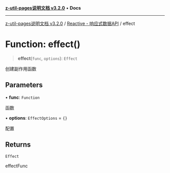 [**z-util-pages说明文档 v3.2.0**](../../../README.md) • **Docs**

***

[z-util-pages说明文档 v3.2.0](../../../globals.md) / [Reactive - 响应式数据API](../README.md) / effect

# Function: effect()

> **effect**(`func`, `options`): `Effect`

创建副作用函数

## Parameters

• **func**: `Function`

函数

• **options**: `EffectOptions` = `{}`

配置

## Returns

`Effect`

effectFunc
